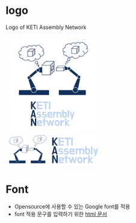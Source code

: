 # logo
Logo of KETI Assembly Network


<img src="https://github.com/KETI-AN/logo/blob/master/portrait.png?raw=true" width="50%"></img><br>
<img src="https://github.com/KETI-AN/logo/blob/master/landscape.PNG?raw=true" width="50%"></img><br>


# Font
- Opensource에 사용할 수 있는 Google font를 적용
- font 적용 문구를 입력하기 위한 [html 문서](font.html)
